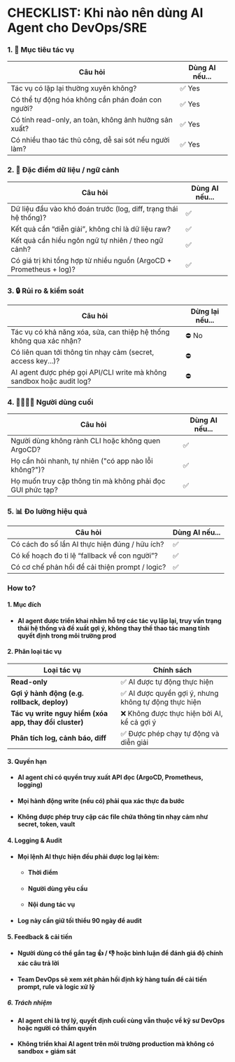 # CHECKLIST: Khi nào nên dùng AI Agent cho DevOps/SRE

### 1. 🎯 Mục tiêu tác vụ
| Câu hỏi                                               | Dùng AI nếu... |
| ----------------------------------------------------- | -------------- |
| Tác vụ có lặp lại thường xuyên không?                 | ✅ Yes          |
| Có thể tự động hóa không cần phán đoán con người?     | ✅ Yes          |
| Có tính read-only, an toàn, không ảnh hưởng sản xuất? | ✅ Yes          |
| Có nhiều thao tác thủ công, dễ sai sót nếu người làm? | ✅ Yes          |

### 2. 🧠 Đặc điểm dữ liệu / ngữ cảnh
| Câu hỏi                                                             | Dùng AI nếu... |
| ------------------------------------------------------------------- | -------------- |
| Dữ liệu đầu vào khó đoán trước (log, diff, trạng thái hệ thống)?    | ✅              |
| Kết quả cần “diễn giải”, không chỉ là dữ liệu raw?                  | ✅              |
| Kết quả cần hiểu ngôn ngữ tự nhiên / theo ngữ cảnh?                 | ✅              |
| Có giá trị khi tổng hợp từ nhiều nguồn (ArgoCD + Prometheus + log)? | ✅              |

### 3. 🔒 Rủi ro & kiểm soát
| Câu hỏi                                                               | Dừng lại nếu... |
| --------------------------------------------------------------------- | --------------- |
| Tác vụ có khả năng xóa, sửa, can thiệp hệ thống không qua xác nhận?   | ⛔ No            |
| Có liên quan tới thông tin nhạy cảm (secret, access key...)?          | ⛔               |
| AI agent được phép gọi API/CLI write mà không sandbox hoặc audit log? | ⛔               |

### 4. 👨‍👩‍👧‍👦 Người dùng cuối
| Câu hỏi                                                    | Dùng AI nếu... |
| ---------------------------------------------------------- | -------------- |
| Người dùng không rành CLI hoặc không quen ArgoCD?          | ✅              |
| Họ cần hỏi nhanh, tự nhiên ("có app nào lỗi không?")?      | ✅              |
| Họ muốn truy cập thông tin mà không phải đọc GUI phức tạp? | ✅              |

### 5. 📊 Đo lường hiệu quả
| Câu hỏi                                         | Dùng AI nếu... |
| ----------------------------------------------- | -------------- |
| Có cách đo số lần AI thực hiện đúng / hữu ích?  | ✅              |
| Có kế hoạch đo tỉ lệ “fallback về con người”?   | ✅              |
| Có cơ chế phản hồi để cải thiện prompt / logic? | ✅              |

### How to?
#### 1. Mục đích
- #### AI agent được triển khai nhằm hỗ trợ các tác vụ lặp lại, truy vấn trạng thái hệ thống và đề xuất gợi ý, không thay thế thao tác mang tính quyết định trong môi trường prod 

#### 2. Phân loại tác vụ
| Loại tác vụ                                            | Chính sách                                           |
| ------------------------------------------------------ | ---------------------------------------------------- |
| **Read-only**                                          | ✅ AI được tự động thực hiện                          |
| **Gợi ý hành động (e.g. rollback, deploy)**            | ✅ AI được quyền gợi ý, nhưng không tự động thực hiện |
| **Tác vụ write nguy hiểm (xóa app, thay đổi cluster)** | ❌ Không được thực hiện bởi AI, kể cả gợi ý           |
| **Phân tích log, cảnh báo, diff**                      | ✅ Được phép chạy tự động và diễn giải                |

#### 3. Quyền hạn
- #### AI agent chỉ có quyền truy xuất API đọc (ArgoCD, Prometheus, logging)
- #### Mọi hành động write (nếu có) phải qua xác thực đa bước
- #### Không được phép truy cập các file chứa thông tin nhạy cảm như secret, token, vault

#### 4. Logging & Audit
- #### Mọi lệnh AI thực hiện đều phải được log lại kèm:
    - #### Thời điểm
    - #### Người dùng yêu cầu
    - #### Nội dung tác vụ
- #### Log này cần giữ tối thiểu 90 ngày để audit

#### 5. Feedback & cải tiến
- #### Người dùng có thể gắn tag 👍 / 👎 hoặc bình luận để đánh giá độ chính xác câu trả lời
- #### Team DevOps sẽ xem xét phản hồi định kỳ hàng tuần để cải tiến prompt, rule và logic xử lý

##### 6. Trách nhiệm
- #### AI agent chỉ là trợ lý, quyết định cuối cùng vẫn thuộc về kỹ sư DevOps hoặc người có thẩm quyền
- #### Không triển khai AI agent trên môi trường production mà không có sandbox + giám sát